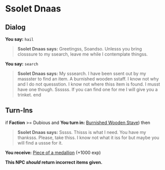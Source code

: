 # Ssolet Dnaas

## Dialog

**You say:** `hail`



>**Ssolet Dnaas says:** Greetingss, Soandso.  Unlesss you bring closssure to my ssearch, leave me while I contemplate thingss.

**You say:** `search`



>**Ssolet Dnaas says:** My sssearch. I have been ssent out by my massster to find an item. A burnished wooden sstaff. I know not why and I do not quessstion. I know not where thiss item is found. I musst have one though. Ssssss. If you can find one for me I will give you a trinket.
end

## Turn-Ins



if **Faction** >= Dubious and  **You turn in:** [Burnished Wooden Stave](/item/6353)) then


>**Ssolet Dnaas says:** Sssss. Thisss is what I need. You have my thanksss. Please, take thiss. I know not what it iss for but maybe you will find a ussse for it.


 **You receive:**  [Piece of a medallion](/item/19958) (+1000 exp)

**This NPC *should* return incorrect items given.**






